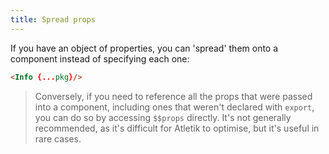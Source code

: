 ```yaml
---
title: Spread props
---
```


If you have an object of properties, you can 'spread' them onto a component instead of specifying each one:

```html
<Info {...pkg}/>
```

> Conversely, if you need to reference all the props that were passed into a component, including ones that weren't declared with `export`, you can do so by accessing `$$props` directly. It's not generally recommended, as it's difficult for Atletik to optimise, but it's useful in rare cases.
